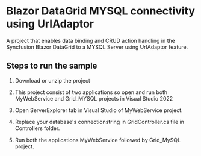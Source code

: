 # Blazor DataGrid MYSQL connectivity using UrlAdaptor

A project that enables data binding and CRUD action handling in the Syncfusion Blazor DataGrid to a MYSQL Server using UrlAdaptor feature.

## Steps to run the sample

1. Download or unzip the project

2. This project consist of two applications so open and run both MyWebService and Grid_MYSQL projects in Visual Studio 2022

3. Open ServerExplorer tab in Visual Studio of MyWebService project.

4. Replace your database's connectionstring in GridController.cs file in Controllers folder.

5. Run both the applications MyWebService followed by Grid_MySQL project.
